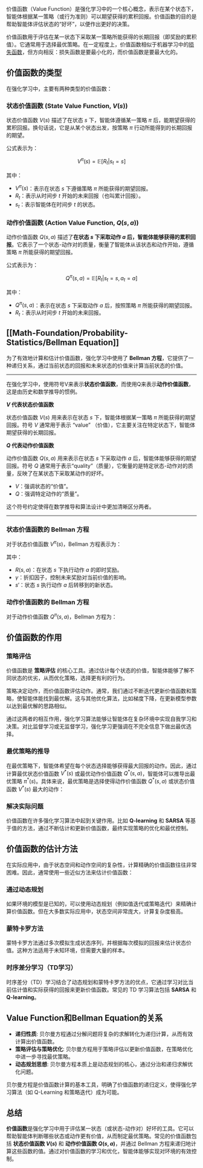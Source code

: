 价值函数（Value Function）是强化学习中的一个核心概念，表示在某个状态下，智能体根据某一策略（或行为准则）可以期望获得的累积回报。价值函数的目的是帮助智能体评估状态的“好坏”，以便作出更好的决策。

价值函数用于评估在某一状态下采取某一策略所能获得的长期回报（即奖励的累积值）。它通常用于选择最优策略。在一定程度上，价值函数相似于机器学习中的[损失函数](https://zhida.zhihu.com/search?content_id=234458776&content_type=Article&match_order=1&q=损失函数&zhida_source=entity)，但方向相反：损失函数是要最小化的，而价值函数是要最大化的。



## 价值函数的类型

在强化学习中，主要有两种类型的价值函数：

### 状态价值函数 (State Value Function, $V(s)$)

状态价值函数 $V(s)$ 描述了在状态 $s$ 下，智能体遵循某一策略 $\pi$ 后，能期望获得的累积回报。换句话说，它是从某个状态出发，按策略 $\pi$ 行动所能得到的长期回报的期望。

公式表示为：

$$
V^\pi(s)=\mathbb{E}[R_t|s_t=s]
$$

其中：

- $V^\pi(s)$：表示在状态 $s$ 下遵循策略 $\pi$ 所能获得的期望回报。
- $R_t$：表示从时间步 $t$ 开始的未来回报（也叫累计回报）。
- $s_t$：表示智能体在时间步 $t$ 的状态。

### 动作价值函数 (Action Value Function, $Q(s, a)$)

动作价值函数 $Q(s, a)$ 描述了**在状态 $s$ 下采取动作 $a$ 后，智能体能够获得的累积回报**。它表示了一个状态-动作对的质量，衡量了智能体从该状态和动作开始，遵循策略 $\pi$ 所能获得的期望回报。

公式表示为：

$$
Q^\pi(s, a)=\mathbb{E}[R_t|s_t=s, a_t=a]
$$

其中：

- $Q^\pi(s, a)$：表示在状态 $s$ 下采取动作 $a$ 后，按照策略 $\pi$ 所能获得的期望回报。
- $R_t$：表示从时间步 $t$ 开始的未来回报。



## [[Math-Foundation/Probability-Statistics/Bellman Equation]]

为了有效地计算和估计价值函数，强化学习中使用了 **Bellman 方程**，它提供了一种递归关系，通过当前状态的回报和未来状态的价值来计算当前状态的价值。

---

在强化学习中，使用符号V来表示**状态价值函数**，而使用Q来表示**动作价值函数**，这是由历史和数学推导的惯例。

**$V$ 代表状态价值函数**

状态价值函数 $V(s)$ 用来表示在状态 $s$ 下，智能体根据某一策略 $\pi$ 所能获得的期望回报。符号 $V$ 通常用于表示 “value” （价值），它主要关注在特定状态下，智能体期望获得的长期回报。

**$Q$ 代表动作价值函数**

动作价值函数 $Q(s, a)$ 用来表示在状态 $s$ 下采取动作 $a$ 后，智能体能够获得的期望回报。符号 $Q$ 通常用于表示“quality”（质量），它衡量的是特定状态-动作对的质量，反映了在某状态下采取某动作的好坏。

- $V$：强调状态的“价值”。
- $Q$：强调特定动作的“质量”。

这个符号约定使得在数学推导和算法设计中更加清晰区分两者。

---



### 状态价值函数的 Bellman 方程

对于状态价值函数 $V^\pi(s)$，Bellman 方程表示为：

其中：

- $R(s, a)$：在状态 $s$ 下执行动作 $a$ 的即时奖励。
- $\gamma$：折扣因子，控制未来奖励对当前价值的影响。
- $s'$：状态 $s$ 执行动作 $a$ 后转移到的新状态。

### 动作价值函数的 Bellman 方程

对于动作价值函数 $Q^\pi(s, a)$，Bellman 方程为：



## 价值函数的作用

### 策略评估

价值函数是 **策略评估** 的核心工具。通过估计每个状态的价值，智能体能够了解不同状态的优劣，从而优化策略，选择更有利的行为。

策略决定动作，而价值函数评估动作。通常，我们通过不断迭代更新价值函数和策略，使智能体能找到最优解。这与其他优化算法，比如梯度下降，在更新模型参数以达到最优解的思路相似。

通过这两者的相互作用，强化学习算法能够让智能体在复杂环境中实现自我学习和决策。对比监督学习或无监督学习，强化学习更强调在不完全信息下做出最优选择。

### 最优策略的推导

在最优策略下，智能体希望在每个状态选择能够获得最大回报的动作。因此，通过计算最优状态价值函数 $V^*(s)$ 或最优动作价值函数 $Q^*(s, a)$，智能体可以推导出最优策略 $\pi^*(s)$。具体来说，最优策略是选择使得动作价值函数 $Q^*(s, a)$ 或状态价值函数 $V^*(s)$ 最大的动作：

### 解决实际问题

价值函数在许多强化学习算法中起到关键作用。比如 **Q-learning** 和 **SARSA** 等基于值的方法，通过不断估计和更新价值函数，最终实现策略的优化和最优控制。



## 价值函数的估计方法

在实际应用中，由于状态空间和动作空间的复杂性，计算精确的价值函数往往非常困难。因此，通常使用一些近似方法来估计价值函数：

### 通过动态规划

如果环境的模型是已知的，可以使用动态规划（例如值迭代或策略迭代）来精确计算价值函数。但在大多数实际应用中，状态空间非常庞大，计算复杂度极高。

### 蒙特卡罗方法

蒙特卡罗方法通过多次模拟生成状态序列，并根据每次模拟的回报来估计状态价值。这种方法适用于未知环境，但需要大量的样本。

### 时序差分学习（TD学习）

时序差分（TD）学习结合了动态规划和蒙特卡罗方法的优点，它通过学习对比当前估计值和实际获得的回报来更新价值函数。常见的 TD 学习算法包括 **SARSA** 和 **Q-learning**。



## Value Function和Bellman Equation的关系

- **递归性质**: 贝尔曼方程通过分解问题将复杂的求解转化为递归计算，从而有效计算出价值函数。
- **策略评估与策略优化**: 贝尔曼方程用于策略评估以更新价值函数，在策略优化中进一步寻找最优策略。
- **动态规划思想**: 贝尔曼方程本质上是动态规划的核心，通过分治和递归求解优化问题。

贝尔曼方程是价值函数计算的基本工具，明确了价值函数的递归定义，使得强化学习算法（如 Q-Learning 和策略迭代）成为可能。



## 总结

**价值函数**是强化学习中用于评估某一状态（或状态-动作对）好坏的工具。它可以帮助智能体判断哪些状态或动作更有价值，从而制定最优策略。常见的价值函数包括 **状态价值函数 $V(s)$** 和 **动作价值函数 $Q(s, a)$**，并通过 Bellman 方程来递归地计算这些函数的值。通过对价值函数的学习和优化，智能体能够实现对环境的有效控制。
